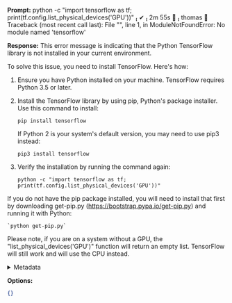 **Prompt:**
python -c "import tensorflow as tf; print(tf.config.list_physical_devices('GPU'))"                 ✔  2m 55s   thomas  
Traceback (most recent call last):
  File "<string>", line 1, in <module>
ModuleNotFoundError: No module named 'tensorflow'

**Response:**
This error message is indicating that the Python TensorFlow library is not installed in your current environment. 

To solve this issue, you need to install TensorFlow. Here's how:

1. Ensure you have Python installed on your machine. TensorFlow requires Python 3.5 or later.
2. Install the TensorFlow library by using pip, Python's package installer. Use this command to install:

    `pip install tensorflow`

   If Python 2 is your system's default version, you may need to use pip3 instead:

    `pip3 install tensorflow`

3. Verify the installation by running the command again:

    `python -c "import tensorflow as tf; print(tf.config.list_physical_devices('GPU'))"`

If you do not have the pip package installed, you will need to install that first by downloading get-pip.py (https://bootstrap.pypa.io/get-pip.py) and running it with Python:

    `python get-pip.py`

Please note, if you are on a system without a GPU, the "list_physical_devices('GPU')" function will return an empty list. TensorFlow will still work and will use the CPU instead.


<details><summary>Metadata</summary>

- Duration: 24489 ms
- Datetime: 2023-10-20T10:37:32.674263
- Model: gpt-4-0613

</details>

**Options:**
```json
{}
```

